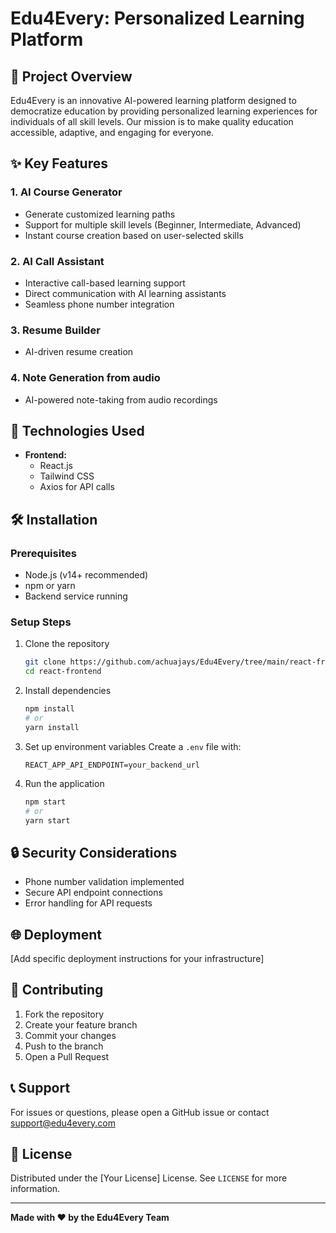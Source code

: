 # Edu4Every: Personalized Learning Platform

## 🌟 Project Overview

Edu4Every is an innovative AI-powered learning platform designed to democratize education by providing personalized learning experiences for individuals of all skill levels. Our mission is to make quality education accessible, adaptive, and engaging for everyone.

## ✨ Key Features

### 1. AI Course Generator
- Generate customized learning paths
- Support for multiple skill levels (Beginner, Intermediate, Advanced)
- Instant course creation based on user-selected skills

### 2. AI Call Assistant
- Interactive call-based learning support
- Direct communication with AI learning assistants
- Seamless phone number integration

### 3. Resume Builder
- AI-driven resume creation

### 4. Note Generation from audio
- AI-powered note-taking from audio recordings

## 🚀 Technologies Used

- **Frontend:** 
  - React.js
  - Tailwind CSS
  - Axios for API calls

## 🛠️ Installation

### Prerequisites
- Node.js (v14+ recommended)
- npm or yarn
- Backend service running

### Setup Steps
1. Clone the repository
   ```bash
   git clone https://github.com/achuajays/Edu4Every/tree/main/react-frontend
   cd react-frontend
   ```

2. Install dependencies
   ```bash
   npm install
   # or
   yarn install
   ```

3. Set up environment variables
   Create a `.env` file with:
   ```
   REACT_APP_API_ENDPOINT=your_backend_url
   ```

4. Run the application
   ```bash
   npm start
   # or
   yarn start
   ```

## 🔒 Security Considerations
- Phone number validation implemented
- Secure API endpoint connections
- Error handling for API requests

## 🌐 Deployment
[Add specific deployment instructions for your infrastructure]

## 🤝 Contributing
1. Fork the repository
2. Create your feature branch 
3. Commit your changes 
4. Push to the branch 
5. Open a Pull Request

## 📞 Support
For issues or questions, please open a GitHub issue or contact support@edu4every.com

## 📄 License
Distributed under the [Your License] License. See `LICENSE` for more information.

---

**Made with ❤️ by the Edu4Every Team**

